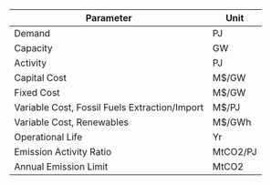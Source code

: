 Parameter | Unit 
--- | ---
Demand | PJ
Capacity | GW
Activity | PJ
Capital Cost | M$/GW
Fixed Cost | M$/GW
Variable Cost, Fossil Fuels Extraction/Import | M$/PJ
Variable Cost, Renewables | M$/GWh
Operational Life | Yr
Emission Activity Ratio | MtCO2/PJ
Annual Emission Limit | MtCO2